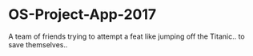 # OS-Project-App-2017
A team of friends trying to attempt a feat like jumping off the Titanic.. to save themselves..
